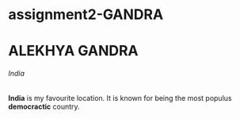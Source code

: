 # assignment2-GANDRA
# ALEKHYA GANDRA
###### India
**India** is my favourite location. It is known for being the most populus **democractic** country.
